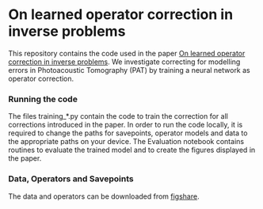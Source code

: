 # On learned operator correction in inverse problems

This repository contains the code used in the paper [On learned operator correction in inverse problems](https://arxiv.org/abs/2005.07069).
We investigate correcting for modelling errors in Photoacoustic Tomography (PAT) by training a neural network as operator correction. 

### Running the code
The files training_*.py contain the code to train the correction for all corrections introduced in the paper. In order to run the code locally, it is required to 
change the paths for savepoints, operator models and data to the appropriate paths on your device. The Evaluation notebook contains routines to evaluate the trained model and to create the figures displayed in the paper.

### Data, Operators and Savepoints
The data and operators can be downloaded from [figshare](https://figshare.com/s/2e1ccd5319d5728683d6).
